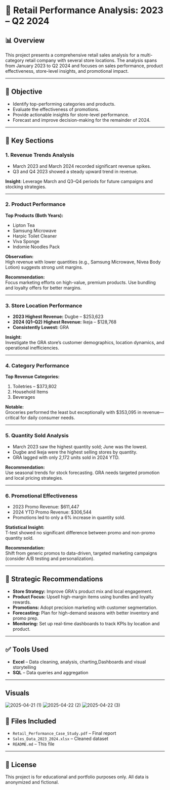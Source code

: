 # 🛒 Retail Performance Analysis: 2023 – Q2 2024

## 📊 Overview
This project presents a comprehensive retail sales analysis for a multi-category retail company with several store locations. The analysis spans from January 2023 to Q2 2024 and focuses on sales performance, product effectiveness, store-level insights, and promotional impact.

---

## 🎯 Objective

- Identify top-performing categories and products.
- Evaluate the effectiveness of promotions.
- Provide actionable insights for store-level performance.
- Forecast and improve decision-making for the remainder of 2024.

---

## 📌 Key Sections

### 1. Revenue Trends Analysis
- March 2023 and March 2024 recorded significant revenue spikes.
- Q3 and Q4 2023 showed a steady upward trend in revenue.

**Insight:** Leverage March and Q3–Q4 periods for future campaigns and stocking strategies.

---

### 2. Product Performance
**Top Products (Both Years):**
- Lipton Tea
- Samsung Microwave
- Harpic Toilet Cleaner
- Viva Sponge
- Indomie Noodles Pack

**Observation:**  
High revenue with lower quantities (e.g., Samsung Microwave, Nivea Body Lotion) suggests strong unit margins.

**Recommendation:**  
Focus marketing efforts on high-value, premium products. Use bundling and loyalty offers for better margins.

---

### 3. Store Location Performance
- **2023 Highest Revenue:** Dugbe – $253,623  
- **2024 (Q1–Q2) Highest Revenue:** Ikeja – $128,768  
- **Consistently Lowest:** GRA

**Insight:**  
Investigate the GRA store’s customer demographics, location dynamics, and operational inefficiencies.

---

### 4. Category Performance
**Top Revenue Categories:**
1. Toiletries – $373,802
2. Household Items
3. Beverages

**Notable:**  
Groceries performed the least but exceptionally with $353,095 in revenue—critical for daily consumer needs.

---

### 5. Quantity Sold Analysis
- March 2023 saw the highest quantity sold; June was the lowest.
- Dugbe and Ikeja were the highest selling stores by quantity.
- GRA lagged with only 2,172 units sold in 2024 YTD.

**Recommendation:**  
Use seasonal trends for stock forecasting. GRA needs targeted promotion and local pricing strategies.

---

### 6. Promotional Effectiveness
- 2023 Promo Revenue: $611,447  
- 2024 YTD Promo Revenue: $306,544  
- Promotions led to only a 6% increase in quantity sold.

**Statistical Insight:**  
T-test showed no significant difference between promo and non-promo quantity sold.

**Recommendation:**  
Shift from generic promos to data-driven, targeted marketing campaigns (consider A/B testing and personalization).

---

## 🧠 Strategic Recommendations
- **Store Strategy:** Improve GRA's product mix and local engagement.
- **Product Focus:** Upsell high-margin items using bundles and loyalty rewards.
- **Promotions:** Adopt precision marketing with customer segmentation.
- **Forecasting:** Plan for high-demand seasons with better inventory and promo prep.
- **Monitoring:** Set up real-time dashboards to track KPIs by location and product.

---

## ✅ Tools Used
- **Excel** – Data cleaning, analysis, charting,Dashboards and visual storytelling
- **SQL** – Data queries and aggregation

---

## Visuals
![2025-04-21 (1)](https://github.com/user-attachments/assets/037a4775-eec7-4560-8a32-c82a7b6d5965)
![2025-04-22 (2)](https://github.com/user-attachments/assets/fc28466a-e650-4cbc-83e0-5dd7d0ec456d)
![2025-04-22 (3)](https://github.com/user-attachments/assets/7449dcb9-9447-4775-95dc-e2b15e49873c)

## 📎 Files Included
- `Retail_Performance_Case_Study.pdf` – Final report
- `Sales_Data_2023_2024.xlsx` – Cleaned dataset
- `README.md` – This file

---

## 🔖 License
This project is for educational and portfolio purposes only. All data is anonymized and fictional.

